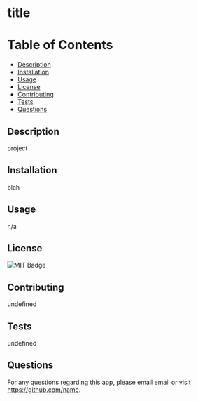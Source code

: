# title
  
  # Table of Contents
  * [Description](#description)
  * [Installation](#installation)
  * [Usage](#usage)
  * [License](#License)
  * [Contributing](#contributing)
  * [Tests](#tests)
  * [Questions](#Questions)
  
  ## Description
  project

  ## Installation
  blah 

  ## Usage
  n/a

  
  ## License
  
  ![MIT Badge](https://img.shields.io/badge/license-MIT-blue.svg)

  ## Contributing
  undefined

  ## Tests
  undefined

  ## Questions
  For any questions regarding this app, please email email or visit https://github.com/name.
